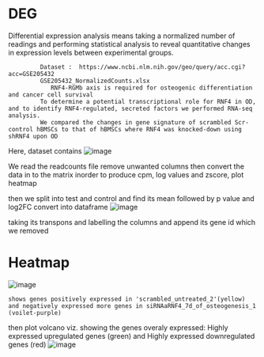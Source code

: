 # DEG
Differential expression analysis means taking a
normalized number of readings and performing statistical 
analysis to reveal quantitative changes in 
expression levels between experimental groups.

             Dataset :  https://www.ncbi.nlm.nih.gov/geo/query/acc.cgi?acc=GSE205432
             GSE205432_NormalizedCounts.xlsx
             	RNF4-RGMb axis is required for osteogenic differentiation and cancer cell survival
             To determine a potential transcriptional role for RNF4 in OD, and to identify RNF4-regulated, secreted factors we performed RNA-seq analysis.
             We compared the changes in gene signature of scrambled Scr-control hBMSCs to that of hBMSCs where RNF4 was knocked-down using shRNF4 upon OD
             
 Here, dataset contains ![image](https://user-images.githubusercontent.com/110597928/198849778-7388e98d-d3ea-4593-95ec-68f6d39a533c.png)


We read the readcounts file remove unwanted columns 
then convert the data in to the matrix inorder 
to produce cpm, log values and zscore, plot heatmap

then we split into test and control and find its mean
followed by p value and log2FC convert into dataframe ![image](https://user-images.githubusercontent.com/110597928/198849881-683c6ff1-6ef9-464c-9caa-f50f6004da01.png)

taking its transpons and labelling the columns and append its gene id which we removed

# Heatmap
![image](https://user-images.githubusercontent.com/110597928/198849497-b05692c9-2b7d-45af-a80a-d143519a4a6a.png)

    shows genes positively expressed in 'scrambled_untreated_2'(yellow) and negatively expressed more genes in siRNAaRNF4_7d_of_osteogenesis_1 (voilet-purple) 

then plot volcano viz. showing the genes overaly expressed:
Highly expressed upregulated genes (green) and Highly expressed downregulated genes (red)
![image](https://user-images.githubusercontent.com/110597928/198850226-dcfc407b-cb13-4c8e-927d-70f749c75a32.png)




